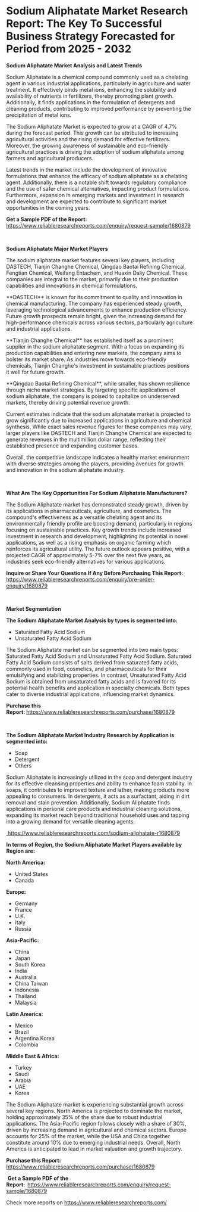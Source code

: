 <p><h1>Sodium Aliphatate Market Research Report: The Key To Successful Business Strategy Forecasted for Period from 2025 - 2032</h1></p><p><strong>Sodium Aliphatate Market Analysis and Latest Trends</strong></p>
<p><p>Sodium Aliphatate is a chemical compound commonly used as a chelating agent in various industrial applications, particularly in agriculture and water treatment. It effectively binds metal ions, enhancing the solubility and availability of nutrients in fertilizers, thereby promoting plant growth. Additionally, it finds applications in the formulation of detergents and cleaning products, contributing to improved performance by preventing the precipitation of metal ions.</p><p>The Sodium Aliphatate Market is expected to grow at a CAGR of 4.7% during the forecast period. This growth can be attributed to increasing agricultural activities and the rising demand for effective fertilizers. Moreover, the growing awareness of sustainable and eco-friendly agricultural practices is driving the adoption of sodium aliphatate among farmers and agricultural producers.</p><p>Latest trends in the market include the development of innovative formulations that enhance the efficacy of sodium aliphatate as a chelating agent. Additionally, there is a notable shift towards regulatory compliance and the use of safer chemical alternatives, impacting product formulations. Furthermore, expansion in emerging markets and investment in research and development are expected to contribute to significant market opportunities in the coming years.</p></p>
<p><strong>Get a Sample PDF of the Report:&nbsp;</strong> <a href="https://www.reliableresearchreports.com/enquiry/request-sample/1680879?utm_campaign=2267&utm_medium=2&utm_source=Github&utm_content=ia&utm_term=01042025&utm_id=sodium-aliphatate">https://www.reliableresearchreports.com/enquiry/request-sample/1680879</a></p>
<p>&nbsp;</p>
<p><strong>Sodium Aliphatate Major Market Players</strong></p>
<p><p>The sodium aliphatate market features several key players, including DASTECH, Tianjin Changhe Chemical, Qingdao Baotai Refining Chemical, Fengtian Chemical, Weifang Entachem, and Huaxin Daliy Chemical. These companies are integral to the market, primarily due to their production capabilities and innovations in chemical formulations.</p><p>**DASTECH** is known for its commitment to quality and innovation in chemical manufacturing. The company has experienced steady growth, leveraging technological advancements to enhance production efficiency. Future growth prospects remain bright, given the increasing demand for high-performance chemicals across various sectors, particularly agriculture and industrial applications.</p><p>**Tianjin Changhe Chemical** has established itself as a prominent supplier in the sodium aliphatate segment. With a focus on expanding its production capabilities and entering new markets, the company aims to bolster its market share. As industries move towards eco-friendly chemicals, Tianjin Changhe's investment in sustainable practices positions it well for future growth.</p><p>**Qingdao Baotai Refining Chemical**, while smaller, has shown resilience through niche market strategies. By targeting specific applications of sodium aliphatate, the company is poised to capitalize on underserved markets, thereby driving potential revenue growth.</p><p>Current estimates indicate that the sodium aliphatate market is projected to grow significantly due to increased applications in agriculture and chemical synthesis. While exact sales revenue figures for these companies may vary, larger players like DASTECH and Tianjin Changhe Chemical are expected to generate revenues in the multimillion dollar range, reflecting their established presence and expanding customer bases.</p><p>Overall, the competitive landscape indicates a healthy market environment with diverse strategies among the players, providing avenues for growth and innovation in the sodium aliphatate industry.</p></p>
<p>&nbsp;</p>
<p><strong>What Are The Key Opportunities For Sodium Aliphatate Manufacturers?</strong></p>
<p><p>The Sodium Aliphatate market has demonstrated steady growth, driven by its applications in pharmaceuticals, agriculture, and cosmetics. The compound's effectiveness as a versatile chelating agent and its environmentally friendly profile are boosting demand, particularly in regions focusing on sustainable practices. Key growth trends include increased investment in research and development, highlighting its potential in novel applications, as well as a rising emphasis on organic farming which reinforces its agricultural utility. The future outlook appears positive, with a projected CAGR of approximately 5-7% over the next five years, as industries seek eco-friendly alternatives for various applications.</p></p>
<p><strong>Inquire or Share Your Questions If Any Before Purchasing This Report:</strong> <a href="https://www.reliableresearchreports.com/enquiry/pre-order-enquiry/1680879?utm_campaign=2267&utm_medium=2&utm_source=Github&utm_content=ia&utm_term=01042025&utm_id=sodium-aliphatate">https://www.reliableresearchreports.com/enquiry/pre-order-enquiry/1680879</a></p>
<p>&nbsp;</p>
<p><strong>Market Segmentation</strong></p>
<p><strong>The Sodium Aliphatate Market Analysis by types is segmented into:</strong></p>
<p><ul><li>Saturated Fatty Acid Sodium</li><li>Unsaturated Fatty Acid Sodium</li></ul></p>
<p><p>The Sodium Aliphatate market can be segmented into two main types: Saturated Fatty Acid Sodium and Unsaturated Fatty Acid Sodium. Saturated Fatty Acid Sodium consists of salts derived from saturated fatty acids, commonly used in food, cosmetics, and pharmaceuticals for their emulsifying and stabilizing properties. In contrast, Unsaturated Fatty Acid Sodium is obtained from unsaturated fatty acids and is favored for its potential health benefits and application in specialty chemicals. Both types cater to diverse industrial applications, influencing market dynamics.</p></p>
<p><strong>Purchase this Report:&nbsp;</strong><a href="https://www.reliableresearchreports.com/purchase/1680879?utm_campaign=2267&utm_medium=2&utm_source=Github&utm_content=ia&utm_term=01042025&utm_id=sodium-aliphatate">https://www.reliableresearchreports.com/purchase/1680879</a></p>
<p>&nbsp;</p>
<p><strong>The Sodium Aliphatate Market Industry Research by Application is segmented into:</strong></p>
<p><ul><li>Soap</li><li>Detergent</li><li>Others</li></ul></p>
<p><p>Sodium Aliphatate is increasingly utilized in the soap and detergent industry for its effective cleansing properties and ability to enhance foam stability. In soaps, it contributes to improved texture and lather, making products more appealing to consumers. In detergents, it acts as a surfactant, aiding in dirt removal and stain prevention. Additionally, Sodium Aliphatate finds applications in personal care products and industrial cleaning solutions, expanding its market reach beyond traditional household uses and tapping into a growing demand for versatile cleaning agents.</p></p>
<p><a href="https://www.reliableresearchreports.com/sodium-aliphatate-r1680879?utm_campaign=2267&utm_medium=2&utm_source=Github&utm_content=ia&utm_term=01042025&utm_id=sodium-aliphatate">&nbsp;https://www.reliableresearchreports.com/sodium-aliphatate-r1680879</a></p>
<p><strong>In terms of Region, the Sodium Aliphatate Market Players available by Region are:</strong></p>
<p>
    <p> <strong> North America: </strong>
        <ul>
            <li>United States</li>
            <li>Canada</li>
        </ul>
        </p> 
    <p> <strong> Europe: </strong>
        <ul>
            <li>Germany</li>
            <li>France</li>
            <li>U.K.</li>
            <li>Italy</li>
            <li>Russia</li>
        </ul>
        </p> 
    <p> <strong> Asia-Pacific: </strong>
        <ul>
            <li>China</li>
            <li>Japan</li>
            <li>South Korea</li>
            <li>India</li>
            <li>Australia</li>
            <li>China Taiwan</li>
            <li>Indonesia</li>
            <li>Thailand</li>
            <li>Malaysia</li>
        </ul>
        </p> 
    <p> <strong> Latin America: </strong>
        <ul>
            <li>Mexico</li>
            <li>Brazil</li>
            <li>Argentina Korea</li>
            <li>Colombia</li>
        </ul>
        </p> 
    <p> <strong> Middle East & Africa: </strong>
        <ul>
            <li>Turkey</li>
            <li>Saudi</li>
            <li>Arabia</li>
            <li>UAE</li>
            <li>Korea</li>
        </ul>
    </p>
    </p>
<p><p>The Sodium Aliphatate market is experiencing substantial growth across several key regions. North America is projected to dominate the market, holding approximately 35% of the share due to robust industrial applications. The Asia-Pacific region follows closely with a share of 30%, driven by increasing demand in agricultural and chemical sectors. Europe accounts for 25% of the market, while the USA and China together constitute around 10% due to emerging industrial needs. Overall, North America is anticipated to lead in market valuation and growth trajectory.</p></p>
<p><strong>Purchase this Report: </strong><a href="https://www.reliableresearchreports.com/purchase/1680879?utm_campaign=2267&utm_medium=2&utm_source=Github&utm_content=ia&utm_term=01042025&utm_id=sodium-aliphatate">https://www.reliableresearchreports.com/purchase/1680879</a></p>
<p>&nbsp;<strong>Get a Sample PDF of the Report:&nbsp;&nbsp;</strong><a href="https://www.reliableresearchreports.com/enquiry/request-sample/1680879?utm_campaign=2267&utm_medium=2&utm_source=Github&utm_content=ia&utm_term=01042025&utm_id=sodium-aliphatate">https://www.reliableresearchreports.com/enquiry/request-sample/1680879</a></p>
<p><strong></strong></p>
<p>Check more reports on <a href="https://www.reliableresearchreports.com/?utm_campaign=2267&utm_medium=2&utm_source=Github&utm_content=ia&utm_term=01042025&utm_id=sodium-aliphatate">https://www.reliableresearchreports.com/</a></p>